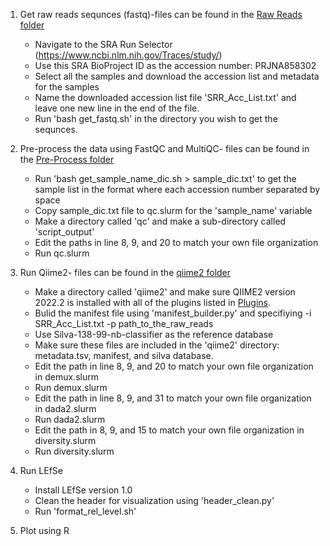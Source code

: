 1. Get raw reads sequnces (fastq)-files can be found in the [Raw Reads folder](https://github.com/ereisher/Final_Project/tree/main/rawreads)
    - Navigate to the SRA Run Selector (https://www.ncbi.nlm.nih.gov/Traces/study/)
    - Use this SRA BioProject ID as the accession number: PRJNA858302
    - Select all the samples and download the accession list and metadata for the samples
    - Name the downloaded accession list file 'SRR_Acc_List.txt' and leave one new line in the end of the file. 
    - Run 'bash get_fastq.sh' in the directory you wish to get the sequnces.

2. Pre-process the data using FastQC and MultiQC- files can be found in the [Pre-Process folder](https://github.com/ereisher/Final_Project/tree/main/Pre-Process)
    - Run 'bash get_sample_name_dic.sh > sample_dic.txt' to get the sample list in the format where each accession number separated by space
    - Copy sample_dic.txt file to qc.slurm for the 'sample_name' variable 
    - Make a directory called 'qc' and make a sub-directory called 'script_output'
    - Edit the paths in line 8, 9, and 20 to match your own file organization 
    - Run qc.slurm

3. Run Qiime2- files can be found in the [qiime2 folder](https://github.com/ereisher/Final_Project/tree/main/qiime2)
    - Make a directory called 'qiime2' and make sure QIIME2 version 2022.2 is installed with all of the plugins listed in [Plugins](https://github.com/ereisher/Final_Project/blob/main/plugins.md). 
    - Bulid the manifest file using 'manifest_builder.py' and specifiying -i SRR_Acc_List.txt -p path_to_the_raw_reads
    - Use Silva-138-99-nb-classifier as the reference database
    - Make sure these files are included in the 'qiime2' directory: metadata.tsv, manifest, and silva database.
    - Edit the path in line 8, 9, and 20 to match your own file organization in demux.slurm
    - Run demux.slurm
    - Edit the path in line 8, 9, and 31 to match your own file organization in dada2.slurm
    - Run dada2.slurm
    - Edit the path in 8, 9, and 15 to match your own file organization in diversity.slurm
    - Run diversity.slurm
      
4. Run LEfSe
    - Install LEfSe version 1.0
    - Clean the header for visualization using 'header_clean.py'
    - Run 'format_rel_level.sh'
6. Plot using R 

